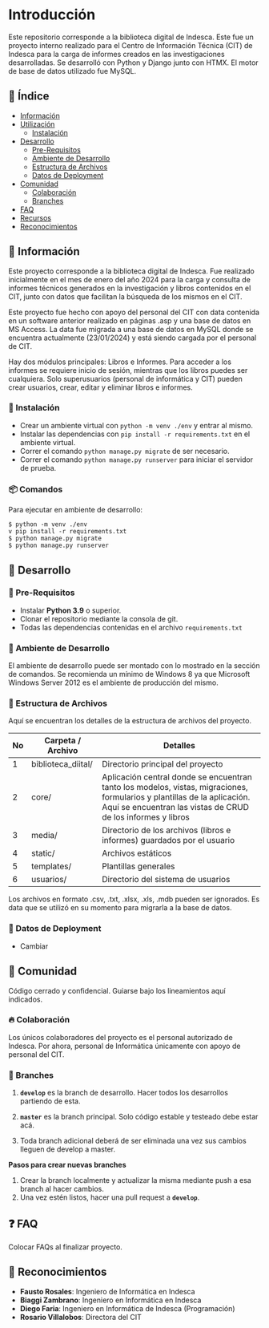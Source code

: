 # Introducción
Este repositorio corresponde a la biblioteca digital de Indesca. Este fue un proyecto interno realizado para el Centro de Información Técnica (CIT) de Indesca para la carga de informes creados en las investigaciones desarrolladas. Se desarrolló con Python y Django junto con HTMX. El motor de base de datos utilizado fue MySQL.

## :ledger: Índice

- [Información](#beginner-información)
- [Utilización](#zap-utilización)
  - [Instalación](#electric_plug-instalación)
- [Desarrollo](#wrench-desarrollo)
  - [Pre-Requisitos](#notebook-pre-requisitos)
  - [Ambiente de Desarrollo](#nut_and_bolt-ambiente-de-desarrollo)
  - [Estructura de Archivos](#file_folder-estructura-de-archivos)
  - [Datos de Deployment](#rocket-datos-de-deployment)  
- [Comunidad](#cherry_blossom-comunidad)
  - [Colaboración](#fire-colaboración)
  - [Branches](#cactus-branches)
- [FAQ](#question-faq)
- [Recursos](#page_facing_up-recursos)
- [Reconocimientos](#star2-reconocimientos)

##  :beginner: Información
Este proyecto corresponde a la biblioteca digital de Indesca. Fue realizado inicialmente en el mes de enero del año 2024 para la carga y consulta de informes técnicos generados en la investigación y libros contenidos en el CIT, junto con datos que facilitan la búsqueda de los mismos en el CIT.

Este proyecto fue hecho con apoyo del personal del CIT con data contenida en un software anterior realizado en páginas .asp y una base de datos en MS Access. La data fue migrada a una base de datos en MySQL donde se encuentra actualmente (23/01/2024) y está siendo cargada por el personal de CIT.

Hay dos módulos principales: Libros e Informes. Para acceder a los informes se requiere inicio de sesión, mientras que los libros puedes ser cualquiera. Solo superusuarios (personal de informática y CIT) pueden crear usuarios, crear, editar y eliminar libros e informes.

###  :electric_plug: Instalación
- Crear un ambiente virtual con `python -m venv ./env` y entrar al mismo.
- Instalar las dependencias con `pip install -r requirements.txt` en el ambiente virtual.
- Correr el comando `python manage.py migrate` de ser necesario.
- Correr el comando `python manage.py runserver` para iniciar el servidor de prueba.

###  :package: Comandos
Para ejecutar en ambiente de desarrollo:

```
$ python -m venv ./env
v pip install -r requirements.txt
$ python manage.py migrate
$ python manage.py runserver
```

##  :wrench: Desarrollo

### :notebook: Pre-Requisitos
- Instalar **Python 3.9** o superior.
- Clonar el repositorio mediante la consola de git.
- Todas las dependencias contenidas en el archivo ``requirements.txt``

###  :nut_and_bolt: Ambiente de Desarrollo
El ambiente de desarrollo puede ser montado con lo mostrado en la sección de comandos. Se recomienda un mínimo de Windows 8 ya que Microsoft Windows Server 2012 es el ambiente de producción del mismo.

###  :file_folder: Estructura de Archivos
Aquí se encuentran los detalles de la estructura de archivos del proyecto.

| No | Carpeta / Archivo | Detalles 
|----|------------|-------|
| 1  | biblioteca_diital/ | Directorio principal del proyecto
| 2  | core/ | Aplicación central donde se encuentran tanto los modelos, vistas, migraciones, formularios y plantillas de la aplicación. Aquí se encuentran las vistas de CRUD de los informes y libros
| 3  | media/ | Directorio de los archivos (libros e informes) guardados por el usuario
| 4  | static/ | Archivos estáticos
| 5  | templates/ | Plantillas generales
| 6  | usuarios/ | Directorio del sistema de usuarios

Los archivos en formato .csv, .txt, .xlsx, .xls, .mdb pueden ser ignorados. Es data que se utilizó en su momento para migrarla a la base de datos.

### :rocket: Datos de Deployment
- Cambiar

## :cherry_blossom: Comunidad
Código cerrado y confidencial. Guiarse bajo los lineamientos aquí indicados.

 ###  :fire: Colaboración
Los únicos colaboradores del proyecto es el personal autorizado de Indesca. Por ahora, personal de Informática únicamente con apoyo de personal del CIT.

 ### :cactus: Branches

1. **`develop`** es la branch de desarrollo. Hacer todos los desarrollos partiendo de esta.

2. **`master`** es la branch principal. Solo código estable y testeado debe estar acá.

3. Toda branch adicional deberá de ser eliminada una vez sus cambios lleguen de develop a master.

**Pasos para crear nuevas branches**

1. Crear la branch localmente y actualizar la misma mediante push a esa branch al hacer cambios.
2. Una vez estén listos, hacer una pull request a **`develop`**.

## :question: FAQ
Colocar FAQs al finalizar proyecto.

## :star2: Reconocimientos
- **Fausto Rosales**: Ingeniero de Informática en Indesca
- **Biaggi Zambrano**: Ingeniero en Informática en Indesca
- **Diego Faria**: Ingeniero en Informática de Indesca (Programación)
- **Rosario Villalobos**: Directora del CIT
